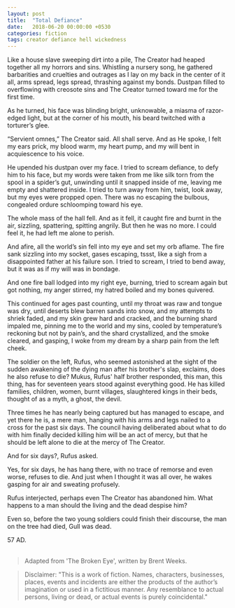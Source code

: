 ```yaml
---
layout: post
title:  "Total Defiance"
date:   2018-06-20 00:00:00 +0530
categories: fiction
tags: creator defiance hell wickedness
---
```


Like a house slave sweeping dirt into a pile, The Creator had heaped together all my horrors and sins. Whistling a nursery song, he gathered barbarities and cruelties and outrages as I lay on my back in the center of it all, arms spread, legs spread, thrashing against my bonds. Dustpan filled to overflowing with creosote sins and The Creator turned toward me for the first time.

As he turned, his face was blinding bright, unknowable, a miasma of razor-edged light, but at the corner of his mouth, his beard twitched with a torturer’s glee.

“Servient omnes,” The Creator said. All shall serve. And as He spoke, I felt my ears prick, my blood warm, my heart pump, and my will bent in acquiescence to his voice.

He upended his dustpan over my face. I tried to scream defiance, to defy him to his face, but my words were taken from me like silk torn from the spool in a spider’s gut, unwinding until it snapped inside of me, leaving me empty and shattered inside. I tried to turn away from him, twist, look away, but my eyes were propped open. There was no escaping the bulbous, congealed ordure schloomping toward his eye.

The whole mass of the hall fell. And as it fell, it caught fire and burnt in the air, sizzling, spattering, spitting angrily. But then he was no more. I could feel it, he had left me alone to perish.

And afire, all the world’s sin fell into my eye and set my orb aflame. The fire sank sizzling into my socket, gases escaping, tssst, like a sigh from a disappointed father at his failure son. I tried to scream, I tried to bend away, but it was as if my will was in bondage.

And one fire ball lodged into my right eye, burning, tried to scream again but got nothing, my anger stirred, my hatred boiled and my bones quivered.

This continued for ages past counting, until my throat was raw and tongue was dry, until deserts blew barren sands into snow, and my attempts to shriek faded, and my skin grew hard and cracked, and the burning shard impaled me, pinning me to the world and my sins, cooled by temperature’s reckoning but not by pain’s, and the shard crystallized, and the smoke cleared, and gasping, I woke from my dream by a sharp pain from the left cheek.

The soldier on the left, Rufus, who seemed astonished at the sight of the sudden awakening of the dying man after his brother's slap, exclaims, does he also refuse to die? Mukus, Rufus' half brother responded, this man, this thing, has for seventeen years stood against everything good. He has killed families, children, women, burnt villages, slaughtered kings in their beds, thought of as a myth, a ghost, the devil.

Three times he has nearly being captured but has managed to escape, and yet there he is, a mere man, hanging with his arms and legs nailed to a cross for the past six days. The council having deliberated about what to do with him finally decided killing him will be an act of mercy, but that he should be left alone to die at the mercy of The Creator. 

And for six days?, Rufus asked. 

Yes, for six days, he has hang there, with no trace of remorse and even worse, refuses to die. And just when I thought it was all over, he wakes gasping for air and sweating profusely. 

Rufus interjected, perhaps even The Creator has abandoned him. What happens to a man should the living and the dead despise him?

Even so, before the two young soldiers could finish their discourse, the man on the tree had died, Gull was dead.

57 AD.
<br> <br>

> Adapted from 'The Broken Eye', written by Brent Weeks.

>Disclaimer: "This is a work of fiction. Names, characters, businesses, places, events and incidents are either the products of the author’s imagination or used in a fictitious manner. Any resemblance to actual persons, living or dead, or actual events is purely coincidental." 